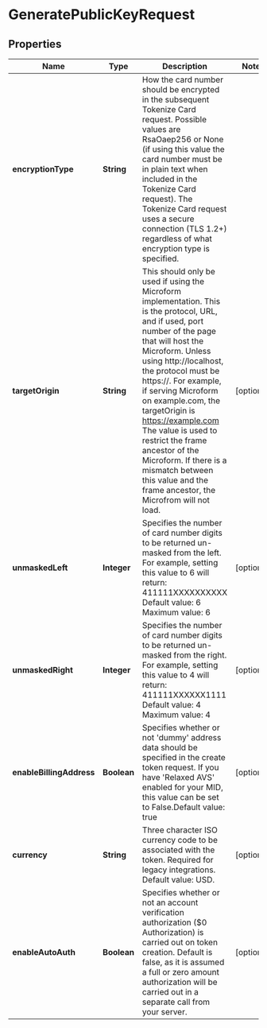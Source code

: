 
# GeneratePublicKeyRequest

## Properties
Name | Type | Description | Notes
------------ | ------------- | ------------- | -------------
**encryptionType** | **String** | How the card number should be encrypted in the subsequent Tokenize Card request. Possible values are RsaOaep256 or None (if using this value the card number must be in plain text when included in the Tokenize Card request). The Tokenize Card request uses a secure connection (TLS 1.2+) regardless of what encryption type is specified. | 
**targetOrigin** | **String** | This should only be used if using the Microform implementation. This is the protocol, URL, and if used, port number of the page that will host the Microform. Unless using http://localhost, the protocol must be https://. For example, if serving Microform on example.com, the targetOrigin is https://example.com The value is used to restrict the frame ancestor of the Microform. If there is a mismatch between this value and the frame ancestor, the Microfrom will not load. |  [optional]
**unmaskedLeft** | **Integer** | Specifies the number of card number digits to be returned un-masked from the left. For example, setting this value to 6 will return: 411111XXXXXXXXXX Default value: 6 Maximum value: 6 |  [optional]
**unmaskedRight** | **Integer** | Specifies the number of card number digits to be returned un-masked from the right. For example, setting this value to 4 will return: 411111XXXXXX1111 Default value: 4 Maximum value: 4 |  [optional]
**enableBillingAddress** | **Boolean** | Specifies whether or not &#39;dummy&#39; address data should be specified in the create token request. If you have &#39;Relaxed AVS&#39; enabled for your MID, this value can be set to False.Default value: true |  [optional]
**currency** | **String** | Three character ISO currency code to be associated with the token. Required for legacy integrations. Default value: USD. |  [optional]
**enableAutoAuth** | **Boolean** | Specifies whether or not an account verification authorization ($0 Authorization) is carried out on token creation. Default is false, as it is assumed a full or zero amount authorization will be carried out in a separate call from your server. |  [optional]



